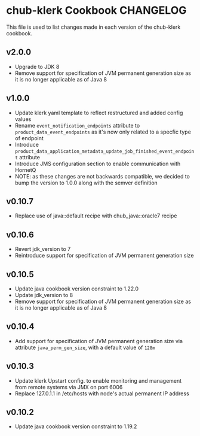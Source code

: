 chub-klerk Cookbook CHANGELOG
=======================
This file is used to list changes made in each version of the chub-klerk cookbook.

v2.0.0
------
- Upgrade to JDK 8
- Remove support for specification of JVM permanent generation size as it is no longer applicable as of Java 8

v1.0.0
------
- Update klerk yaml template to reflect restructured and added config values
- Rename `event_notification_endpoints` attribute to `product_data_event_endpoints` as it's now only related to a specfic type of endpoint
- Introduce `product_data_application_metadata_update_job_finished_event_endpoint` attribute
- Introduce JMS configuration section to enable communication with HornetQ
- NOTE: as these changes are not backwards compatible, we decided to bump the version to 1.0.0 along with the semver definition

v0.10.7
-------
- Replace use of java::default recipe with chub_java::oracle7 recipe

v0.10.6
-------
- Revert jdk_version to 7
- Reintroduce support for specification of JVM permanent generation size

v0.10.5
-------
- Update java cookbook version constraint to 1.22.0
- Update jdk_version to 8
- Remove support for specification of JVM permanent generation size as it is no longer applicable as of Java 8

v0.10.4
-------
- Add support for specification of JVM permanent generation size via attribute `java_perm_gen_size`, with a default value of `128m`

v0.10.3
-------
- Update klerk Upstart config. to enable monitoring and management from remote systems via JMX on port 6006
- Replace 127.0.1.1 in /etc/hosts with node's actual permanent IP address

v0.10.2
-------
- Update java cookbook version constraint to 1.19.2


